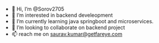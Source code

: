 - 👋 Hi, I’m @Sorov2705
- 👀 I’m interested in backend develeopment
- 🌱 I’m currently learning java springboot and microservices.
- 💞️ I’m looking to collaborate on backend project
- 📫 reach me on saurav.kumar@getfareye.com

<!---
Sorov2705/Sorov2705 is a ✨ special ✨ repository because its `README.md` (this file) appears on your GitHub profile.
You can click the Preview link to take a look at your changes.
--->
